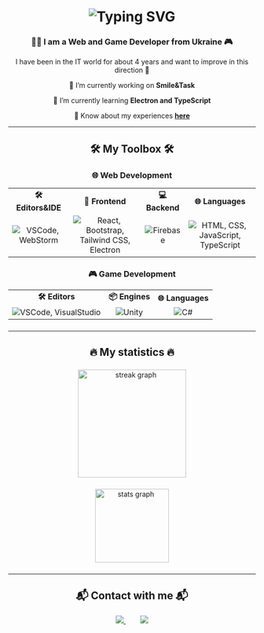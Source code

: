 <h1 align="center">
  <img src="https://readme-typing-svg.herokuapp.com/?font=Righteous&size=35&center=true&vCenter=true&width=500&height=70&duration=4000&color=8e44ad&lines=Hello+everyone!+👋;+I'm+Pavlo+Mytrovtsiy!;" alt="Typing SVG" />
</h1>

<h3 align="center">👨‍💻 I am a Web and Game Developer from Ukraine 🎮</h3>

<p align="center">
  I have been in the IT world for about 4 years and want to improve in this direction 🚀
</p>

<div align="center">
  🔭 I’m currently working on <strong>Smile&Task</strong>
  
  🌱 I’m currently learning <strong>Electron and TypeScript</strong>

  💬 Know about my experiences <a href="https://mytrovtsiy-site.web.app/timeline" target="_blank"><strong>here</strong></a>
</div>

<hr />

<h2 align="center">🛠️ My Toolbox 🛠️</h2>

<div align="center">
  <h3>🌐 Web Development</h3>
  <table>
    <tr>
      <td align="center">
        <strong>🛠️ Editors&IDE</strong>
      </td>
      <td align="center">
        <strong>🎨 Frontend</strong>
      </td>
      <td align="center">
        <strong>💻 Backend</strong>
      </td>
      <td align="center">
        <strong>🌐 Languages</strong>
      </td>
    </tr>
    <tr>
      <td align="center">
        <img src="https://skillicons.dev/icons?i=vscode,webstorm" alt="VSCode, WebStorm" />
      </td>
      <td align="center">
        <img src="https://skillicons.dev/icons?i=react,bootstrap,tailwind,electron" alt="React, Bootstrap, Tailwind CSS, Electron" />
      </td>
      <td align="center">
        <img src="https://skillicons.dev/icons?i=firebase" alt="Firebase" />
      </td>
      <td align="center">
        <img src="https://skillicons.dev/icons?i=html,css,javascript,typescript" alt="HTML, CSS, JavaScript, TypeScript" />
      </td>
    </tr>
  </table>

  <h3>🎮 Game Development</h3>
  <table>
    <tr>
      <td align="center">
        <strong>🛠️ Editors</strong>
      </td>
      <td align="center">
        <strong>📦 Engines</strong>
      </td>
      <td align="center">
        <strong>🌐 Languages</strong>
      </td>
    </tr>
    <tr>
      <td align="center">
        <img src="https://skillicons.dev/icons?i=vscode,visualstudio" alt="VSCode, VisualStudio" />
      </td>
      <td align="center">
        <img src="https://skillicons.dev/icons?i=unity" alt="Unity" />
      </td>
      <td align="center">
        <img src="https://skillicons.dev/icons?i=cs" alt="C#" />
      </td>
    </tr>
  </table>
</div>

###
<hr />

<h2 align="center">🔥 My statistics 🔥</h2>

###

<div align="center">
  <img src="https://streak-stats.demolab.com?user=newbumper&locale=en&mode=daily&theme=dark&hide_border=false&border_radius=5&order=3" height="220" alt="streak graph"  />
</div>

###

<div align="center">
  <img src="https://github-readme-stats.vercel.app/api?username=newbumper&hide_title=false&hide_rank=false&show_icons=true&include_all_commits=true&count_private=true&disable_animations=false&theme=dracula&locale=en&hide_border=false&order=1" height="150" alt="stats graph"  />

###

<hr />

<h2 align="center">📬 Contact with me 📬</h2>

<div align="center" style="margin: 20px 0;">
  <a href="https://mail.google.com/mail/u/0/?fs=1&tf=cm&source=mailto&to=bumpermytrovtsiy%40gmail.com" style="margin: 0 15px;">
    <img src="https://img.shields.io/badge/Gmail-black?style=for-the-badge&logo=gmail&logoColor=white" />
  </a>
  <a href="https://mytrovtsiy-site.web.app/" target="_blank" style="margin: 0 15px;">
    <img src="https://img.shields.io/badge/Site-blue?style=for-the-badge&logo=&logoColor=white" />
  </a>
</div>
